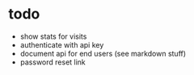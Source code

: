 # todo

- show stats for visits
- authenticate with api key
- document api for end users (see markdown stuff)
- password reset link

